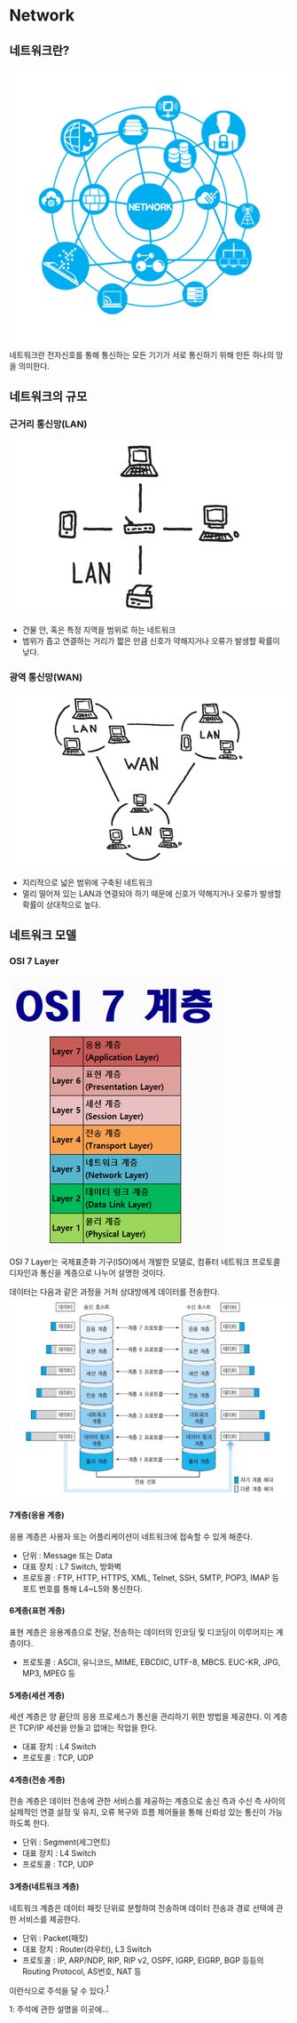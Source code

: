 # Network
## 네트워크란?
![image](./image/network/1.png)<br/>
네트워크란 전자신호를 통해 통신하는 모든 기기가 서로 통신하기 위해 만든 하나의 망을 의미한다.​<br/>

## 네트워크의 규모
### 근거리 통신망(LAN)​
![image](./image/network/2.png)<br/>
- 건물 안, 혹은 특정 지역을 범위로 하는 네트워크​<br/>
- 범위가 좁고 연결하는 거리가 짧은 만큼 신호가 약해지거나 오류가 발생할 확률이 낮다.<br/>

### 광역 통신망(WAN)​
![image](./image/network/3.png)<br/>
- 지리적으로 넓은 범위에 구축된 네트워크​
- 멀리 떨어져 있는 LAN과 연결되야 하기 때문에 신호가 약해지거나 오류가 발생할 확률이 상대적으로 높다.​<br/>


## 네트워크 모델
### OSI 7 Layer
![image](./image/network/4.png)<br/>
OSI 7 Layer는 국제표준화 기구(ISO)에서 개발한 모델로, 컴퓨터 네트워크 프로토콜 디자인과 통신을 계층으로 나누어 설명한 것이다.<br/>

데이터는 다음과 같은 과정을 거처 상대방에게 데이터를 전송한다.<br/>
![image](./image/network/5.png)<br/>


#### 7계층(응용 계층)
응용 계층은 사용자 또는 어플리케이션이 네트워크에 접속할 수 있게 해준다.<br/>
- 단위 : Message 또는 Data
- 대표 장치 : L7 Switch, 방화벽
- 프로토콜 : FTP, HTTP, HTTPS, XML, Telnet, SSH, SMTP, POP3, IMAP 등<br/>
포트 번호를 통해 L4~L5와 통신한다.

#### 6계층(표현 계층)
표현 계층은 응용계층으로 전달, 전송하는 데이터의 인코딩 및 디코딩이 이루어지는 계층이다.<br/>
- 프로토콜 : ASCII, 유니코드, MIME, EBCDIC, UTF-8, MBCS. EUC-KR, JPG, MP3, MPEG 등


#### 5계층(세션 계층)
세션 계층은 양 끝단의 응용 프로세스가 통신을 관리하기 위한 방법을 제공한다. 이 계층은 TCP/IP 세션을 만들고 없애는 작업을 한다.<br/>
- 대표 장치 : L4 Switch<br/>
- 프로토콜 : TCP, UDP

#### 4계층(전송 계층)
전송 계층은 데이터 전송에 관한 서비스를 제공하는 계층으로 송신 측과 수신 측 사이의 실제적인 연결 설정 및 유지, 오류 복구와 흐름 제어들을 통해 신뢰성 있는 통신이 가능하도록 한다.<br/>
- 단위 : Segment(세그먼트)
- 대표 장치 : L4 Switch
- 프로토콜 : TCP, UDP

#### 3계층(네트워크 계층)
네트워크 계층은 데이터 패킷 단위로 분할하여 전송하며 데이터 전송과 경로 선택에 관한 서비스를 제공한다.<br/>
- 단위 : Packet(패킷)
- 대표 장치 : Router(라우터), L3 Switch
- 프로토콜 : IP, ARP/NDP, RIP, RIP v2, OSPF, IGRP, EIGRP, BGP 등등의 Routing Protocol, AS번호, NAT 등



이런식으로 주석을 달 수 있다.<sup>[1](#footnote_1)</sup>

<!-- 글 뒷 부분에 -->
<a name="footnote_1">1</a>: 주석에 관한 설명을 이곳에...
